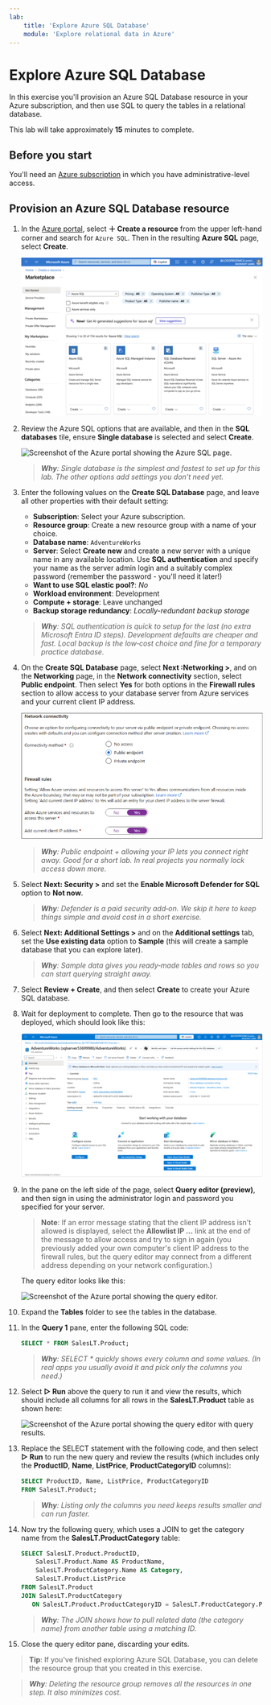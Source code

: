 ```yaml
---
lab:
    title: 'Explore Azure SQL Database'
    module: 'Explore relational data in Azure'
---
```


# Explore Azure SQL Database

In this exercise you'll provision an Azure SQL Database resource in your Azure subscription, and then use SQL to query the tables in a relational database.

This lab will take approximately **15** minutes to complete.

## Before you start

You'll need an [Azure subscription](https://azure.microsoft.com/free) in which you have administrative-level access.

## Provision an Azure SQL Database resource

1. In the [Azure portal](https://portal.azure.com?azure-portal=true), select **&#65291; Create a resource** from the upper left-hand corner and search for `Azure SQL`. Then in the resulting **Azure SQL** page, select **Create**.

    ![Screenshot of the Azure Portal showing Azure SQL in the marketplace](images/azure-sql-marketplace.png)

1. Review the Azure SQL options that are available, and then in the **SQL databases** tile, ensure **Single database** is selected and select **Create**.

    ![Screenshot of the Azure portal showing the Azure SQL page.](images/azure-sql-portal.png)

    > _**Why**: Single database is the simplest and fastest to set up for this lab. The other options add settings you don't need yet._

1. Enter the following values on the **Create SQL Database** page, and leave all other properties with their default setting:
    - **Subscription**: Select your Azure subscription.
    - **Resource group**: Create a new resource group with a name of your choice.
    - **Database name**: `AdventureWorks`
    - **Server**:  Select **Create new** and create a new server with a unique name in any available location. Use **SQL authentication** and specify your name as the server admin login and a suitably complex password (remember the password - you'll need it later!)
    - **Want to use SQL elastic pool?**: *No*
    - **Workload environment**: Development
    - **Compute + storage**: Leave unchanged
    - **Backup storage redundancy**: *Locally-redundant backup storage*

    > _**Why**: SQL authentication is quick to setup for the last (no extra Microsoft Entra ID steps). Development defaults are cheaper and fast. Local backup is the low‑cost choice and fine for a temporary practice database._

1. On the **Create SQL Database** page, select **Next :Networking >**, and on the **Networking** page, in the **Network connectivity** section, select **Public endpoint**. Then select **Yes** for both options in the **Firewall rules** section to allow access to your database server from Azure services and your current client IP address.

    ![Screenshot of the Azure Portal showing the network settings for the SQL database](images/sql-database-network.png)

    > _**Why**: Public endpoint + allowing your IP lets you connect right away. Good for a short lab. In real projects you normally lock access down more._

1. Select **Next: Security >** and set the **Enable Microsoft Defender for SQL** option to **Not now**.

    > _**Why**: Defender is a paid security add‑on. We skip it here to keep things simple and avoid cost in a short exercise._

1. Select **Next: Additional Settings >** and on the **Additional settings** tab, set the **Use existing data** option to **Sample** (this will create a sample database that you can explore later).

    > _**Why**: Sample data gives you ready‑made tables and rows so you can start querying straight away._

1. Select **Review + Create**, and then select **Create** to create your Azure SQL database.

1. Wait for deployment to complete. Then go to the resource that was deployed, which should look like this:

    ![Screenshot of the Azure portal showing the SQL Database page.](images/sql-database-portal.png)

1. In the pane on the left side of the page, select **Query editor (preview)**, and then sign in using the administrator login and password you specified for your server.
    
    >**Note**: If an error message stating that the client IP address isn't allowed is displayed, select the **Allowlist IP ...** link at the end of the message to allow access and try to sign in again (you previously added your own computer's client IP address to the firewall rules, but the query editor may connect from a different address depending on your network configuration.)
    
    The query editor looks like this:
    
    ![Screenshot of the Azure portal showing the query editor.](images/query-editor.png)

1. Expand the **Tables** folder to see the tables in the database.

1. In the **Query 1** pane, enter the following SQL code:

    ```sql
   SELECT * FROM SalesLT.Product;
    ```

    > _**Why**: SELECT * quickly shows every column and some values. (In real apps you usually avoid it and pick only the columns you need.)_

1. Select **&#9655; Run** above the query to run it and view the results, which should include all columns for all rows in the **SalesLT.Product** table as shown here:

    ![Screenshot of the Azure portal showing the query editor with query results.](images/sql-query-results.png)

1. Replace the SELECT statement with the following code, and then select **&#9655; Run** to run the new query and review the results (which includes only the **ProductID**, **Name**, **ListPrice**, **ProductCategoryID** columns):

    ```sql
   SELECT ProductID, Name, ListPrice, ProductCategoryID
   FROM SalesLT.Product;
    ```

    > _**Why**: Listing only the columns you need keeps results smaller and can run faster._

1. Now try the following query, which uses a JOIN to get the category name from the **SalesLT.ProductCategory** table:

    ```sql
    SELECT SalesLT.Product.ProductID,
        SalesLT.Product.Name AS ProductName,
        SalesLT.ProductCategory.Name AS Category,
        SalesLT.Product.ListPrice
    FROM SalesLT.Product
    JOIN SalesLT.ProductCategory
       ON SalesLT.Product.ProductCategoryID = SalesLT.ProductCategory.ProductCategoryID;
    ```

    > _**Why**: The JOIN shows how to pull related data (the category name) from another table using a matching ID._

1. Close the query editor pane, discarding your edits.

> **Tip**: If you've finished exploring Azure SQL Database, you can delete the resource group that you created in this exercise.

> _**Why**: Deleting the resource group removes all the resources in one step. It also minimizes cost._
